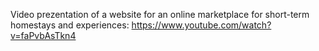 Video prezentation of a website for an online marketplace for short-term homestays and experiences: https://www.youtube.com/watch?v=faPvbAsTkn4
